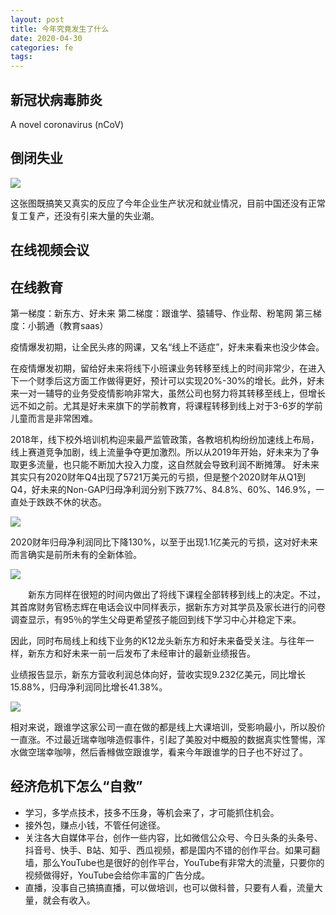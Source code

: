 ```yaml
---
layout: post
title: 今年究竟发生了什么
date: 2020-04-30
categories: fe
tags: 
---
```


## 新冠状病毒肺炎

A novel coronavirus (nCoV)

## 倒闭失业

![](https://tva1.sinaimg.cn/large/007S8ZIlgy1gebu9zlylzj30m80gowfa.jpg)

这张图既搞笑又真实的反应了今年企业生产状况和就业情况，目前中国还没有正常复工复产，还没有引来大量的失业潮。


## 在线视频会议


## 在线教育

第一梯度：新东方、好未来
第二梯度：跟谁学、猿辅导、作业帮、粉笔网
第三梯度：小鹅通（教育saas）

   疫情爆发初期，让全民头疼的网课，又名“线上不适症”，好未来看来也没少体会。

在疫情爆发初期，留给好未来将线下小班课业务转移至线上的时间非常少，在进入下一个财季后这方面工作做得更好，预计可以实现20%-30%的增长。此外，好未来一对一辅导的业务受疫情影响非常大，虽然公司也努力将其转移至线上，但增长远不如之前。尤其是好未来旗下的学前教育，将课程转移到线上对于3-6岁的学前儿童而言是非常困难。

2018年，线下校外培训机构迎来最严监管政策，各教培机构纷纷加速线上布局，线上赛道竞争加剧，线上流量争夺更加激烈。所以从2019年开始，好未来为了争取更多流量，也只能不断加大投入力度，这自然就会导致利润不断摊薄。
好未来其实只有2020财年Q4出现了5721万美元的亏损，但是整个2020财年从Q1到Q4，好未来的Non-GAP归母净利润分别下跌77%、84.8%、60%、146.9%，一直处于跌跌不休的状态。

![](https://tva1.sinaimg.cn/large/007S8ZIlgy1gedy9pebv3j30ff08sgm0.jpg)

2020财年归母净利润同比下降130%，以至于出现1.1亿美元的亏损，这对好未来而言确实是前所未有的全新体验。

![](https://tva1.sinaimg.cn/large/007S8ZIlgy1gedya0dt4oj30ff08ugmc.jpg)

　　新东方同样在很短的时间内做出了将线下课程全部转移到线上的决定。不过，其首席财务官杨志辉在电话会议中同样表示，据新东方对其学员及家长进行的问卷调查显示，有95％的学生父母更希望孩子能回到线下学习中心并稳定下来。

因此，同时布局线上和线下业务的K12龙头新东方和好未来备受关注。与往年一样，新东方和好未来一前一后发布了未经审计的最新业绩报告。

业绩报告显示，新东方营收利润总体向好，营收实现9.232亿美元，同比增长15.88%，归母净利润同比增长41.38%。

![](https://tva1.sinaimg.cn/large/007S8ZIlgy1gedydb2vcdj30qq0fzdhn.jpg)

相对来说，跟谁学这家公司一直在做的都是线上大课培训，受影响最小，所以股价一直涨。不过最近瑞幸咖啡造假事件，引起了美股对中概股的数据真实性警惕，浑水做空瑞幸咖啡，然后香橼做空跟谁学，看来今年跟谁学的日子也不好过了。





## 经济危机下怎么“自救”

- 学习，多学点技术，技多不压身，等机会来了，才可能抓住机会。
- 接外包，赚点小钱，不管任何途径。
- 关注各大自媒体平台，创作一些内容，比如微信公众号、今日头条的头条号、抖音号、快手、B站、知乎、西瓜视频，都是国内不错的创作平台。如果可翻墙，那么YouTube也是很好的创作平台，YouTube有非常大的流量，只要你的视频做得好，YouTube会给你丰富的广告分成。
- 直播，没事自己搞搞直播，可以做培训，也可以做科普，只要有人看，流量大量，就会有收入。